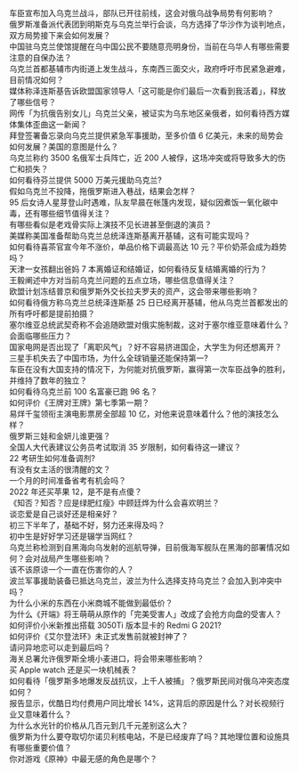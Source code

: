 车臣宣布加入乌克兰战斗，部队已开往前线，这会对俄乌战争局势有何影响？  
俄罗斯准备派代表团到明斯克与乌克兰举行会谈，乌方选择了华沙作为谈判地点，双方局势接下来会如何发展？  
中国驻乌克兰使馆提醒在乌中国公民不要随意亮明身份，当前在乌华人有哪些需要注意的自保办法？  
乌克兰首都基辅市内街道上发生战斗，东南西三面交火，政府呼吁市民紧急避难，目前情况如何？  
媒体称泽连斯基告诉欧盟国家领导人「这可能是你们最后一次看到我活着」，释放了哪些信号？  
网传「为抗俄告别女儿」乌克兰父亲，被证实为乌东地区亲俄者，如何看待西方媒体集体歪曲这一新闻？  
拜登签署备忘录向乌克兰提供紧急军事援助，至多价值 6 亿美元，未来的局势会如何发展？美国的意图是什么？  
乌克兰称约 3500 名俄军士兵阵亡，近 200 人被俘，这场冲突或将导致多大的伤亡和损失？  
如何看待芬兰提供 5000 万美元援助乌克兰?  
假如乌克兰不投降，拖俄罗斯进入巷战，结果会怎样？  
95 后女诗人星芽登山时遇难，队友早晨在帐篷内发现，疑似因煮饭一氧化碳中毒，还有哪些细节值得关注？  
有哪些看似是老戏骨实际上演技不见长进甚至倒退的演员？  
美媒称美国准备帮助乌克兰总统泽连斯基离开基辅，这有可能实现吗？  
如何看待喜茶官宣今年不涨价，单品价格下调最高达 10 元？平价奶茶会成为趋势吗？  
天津一女孩翻出爸妈 7 本离婚证和结婚证，如何看待反复结婚离婚的行为？  
王毅阐述中方对当前乌克兰问题的五点立场，哪些信息值得关注？  
欧盟计划冻结普京和俄罗斯外交长拉夫罗夫的资产，这会带来哪些影响？  
如何看待俄方称乌克兰总统泽连斯基 25 日已经离开基辅，他从乌克兰首都发出的所有呼吁都是提前拍摄？  
塞尔维亚总统武契奇称不会追随欧盟对俄实施制裁，这对于塞尔维亚意味着什么？会面临哪些压力？  
国家电网是否出现了「离职风气」？好不容易挤进国企，大学生为何还想离开？  
三星手机失去了中国市场，为什么全球销量还能保持第一?  
车臣在没有大国支持的情况下，为何能对抗俄罗斯，赢得第一次车臣战争的胜利，并维持了数年的独立？  
如何看待乌克兰前 100 名富豪已跑 96 名？  
如何评价《王牌对王牌》第七季第一期？  
易烊千玺领衔主演电影票房全部超 10 亿，对他来说意味着什么？他的演技怎么样？  
俄罗斯三娃和金妍儿谁更强？  
全国人大代表建议公务员考试取消 35 岁限制，如何看待这一建议？  
22 考研生如何准备调剂?  
有没有女主活的很清醒的文？  
一个月的时间准备省考有机会吗？  
2022 年还买苹果 12，是不是有点傻？  
《知否？知否？应是绿肥红瘦》中顾廷烨为什么会喜欢明兰？  
谈恋爱是自己谈好还是相亲好？  
初三下半年了，基础不好，努力还来得及吗？  
初中生是好好学习还是辍学当网红？  
乌克兰称检测到自黑海向乌发射的巡航导弹，目前俄海军舰队在黑海的部署情况如何？会对战局产生哪些影响？  
该不该原谅一个一直在伤害你的人？  
波兰军事援助装备已抵达乌克兰，波兰为什么选择支持乌克兰？会加入到冲突中吗？  
为什么小米的东西在小米商城不能做到最低价？  
为什么《开端》将王萌萌从原作的「完美受害人」改成了会抢方向盘的受害人？  
如何评价小米新推出搭载 3050Ti 版本显卡的 Redmi G 2021?  
如何评价《艾尔登法环》未正式发售前就被封神了？  
请问异地恋可以走到最后吗？  
海关总署允许俄罗斯全境小麦进口，将会带来哪些影响？  
买 Apple watch 还是买一块机械表？  
如何看待「俄罗斯多地爆发反战抗议，上千人被捕」？俄罗斯民间对俄乌冲突态度如何？  
报告显示，优酷日均付费用户同比增长 14%，这背后的原因是什么？对长视频行业又意味着什么？  
为什么水光针的价格从几百元到几千元差别这么大？  
俄罗斯为什么要夺取切尔诺贝利核电站，不是已经废弃了吗？其地理位置和设施具有哪些重要价值？  
你对游戏《原神》中最无感的角色是哪个？  
